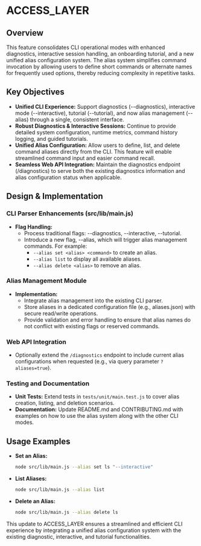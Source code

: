 # ACCESS_LAYER

## Overview
This feature consolidates CLI operational modes with enhanced diagnostics, interactive session handling, an onboarding tutorial, and a new unified alias configuration system. The alias system simplifies command invocation by allowing users to define short commands or alternate names for frequently used options, thereby reducing complexity in repetitive tasks.

## Key Objectives
- **Unified CLI Experience:** Support diagnostics (--diagnostics), interactive mode (--interactive), tutorial (--tutorial), and now alias management (--alias) through a single, consistent interface.
- **Robust Diagnostics & Interactive Sessions:** Continue to provide detailed system configuration, runtime metrics, command history logging, and guided tutorials.
- **Unified Alias Configuration:** Allow users to define, list, and delete command aliases directly from the CLI. This feature will enable streamlined command input and easier command recall.
- **Seamless Web API Integration:** Maintain the diagnostics endpoint (/diagnostics) to serve both the existing diagnostics information and alias configuration status when applicable.

## Design & Implementation
### CLI Parser Enhancements (src/lib/main.js)
- **Flag Handling:**
  - Process traditional flags: --diagnostics, --interactive, --tutorial.
  - Introduce a new flag, --alias, which will trigger alias management commands. For example:
    - `--alias set <alias> <command>` to create an alias.
    - `--alias list` to display all available aliases.
    - `--alias delete <alias>` to remove an alias.

### Alias Management Module
- **Implementation:**
  - Integrate alias management into the existing CLI parser.
  - Store aliases in a dedicated configuration file (e.g., aliases.json) with secure read/write operations.
  - Provide validation and error handling to ensure that alias names do not conflict with existing flags or reserved commands.

### Web API Integration
- Optionally extend the `/diagnostics` endpoint to include current alias configurations when requested (e.g., via query parameter `?aliases=true`).

### Testing and Documentation
- **Unit Tests:** Extend tests in `tests/unit/main.test.js` to cover alias creation, listing, and deletion scenarios.
- **Documentation:** Update README.md and CONTRIBUTING.md with examples on how to use the alias system along with the other CLI modes.

## Usage Examples
- **Set an Alias:**
  ```bash
  node src/lib/main.js --alias set ls "--interactive"
  ```
- **List Aliases:**
  ```bash
  node src/lib/main.js --alias list
  ```
- **Delete an Alias:**
  ```bash
  node src/lib/main.js --alias delete ls
  ```

This update to ACCESS_LAYER ensures a streamlined and efficient CLI experience by integrating a unified alias configuration system with the existing diagnostic, interactive, and tutorial functionalities.